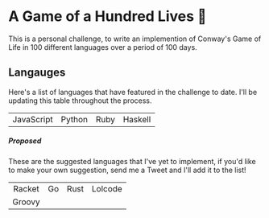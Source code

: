 # A Game of a Hundred Lives :100:

This is a personal challenge, to write an implemention of Conway's Game of Life
in 100 different languages over a period of 100 days.

## Langauges

Here's a list of languages that have featured in the challenge to date. I'll be
updating this table throughout the process.

|            |        |      |         |
| :--------: | :----: | :--: | :-----: |
| JavaScript | Python | Ruby | Haskell |

##### Proposed

These are the suggested languages that I've yet to implement, if you'd like to
make your own suggestion, send me a Tweet and I'll add it to the list!

|        |     |      |         |
| :----: | :-: | :--: | :-----: |
| Racket | Go  | Rust | Lolcode |
| Groovy |     |      |         |

